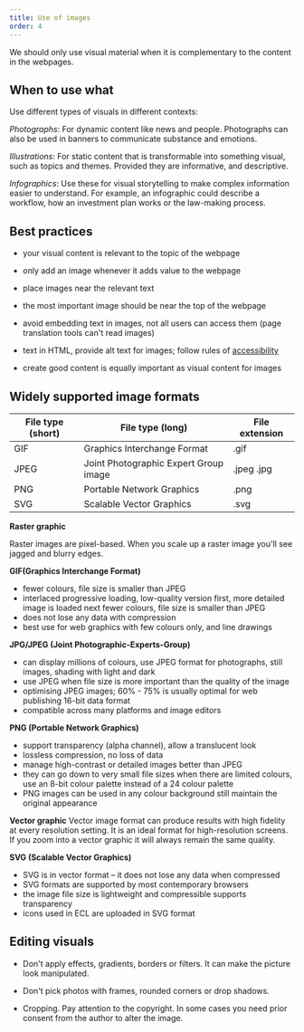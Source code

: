 ```yaml
---
title: Use of images
order: 4
---
```


We should only use visual material when it is complementary to the content in the webpages. 

## When to use what

Use different types of visuals in different contexts:

_Photographs_: For dynamic content like news and people. Photographs can also be used in banners to communicate substance and emotions.

_Illustrations_: For static content that is transformable into something visual, such as topics and themes. Provided they are informative, and descriptive.

_Infographics_: Use these for visual storytelling to make complex information easier to understand. For example, an infographic could describe a workflow, how an investment plan works or the law-making process.

## Best practices

- your visual content is relevant to the topic of the webpage

- only add an image whenever it adds value to the webpage

- place images near the relevant text

- the most important image should be near the top of the webpage

- avoid embedding text in images, not all users can access them (page translation tools can't read images)

- text in HTML, provide alt text for images; follow rules of [accessibility](https://webstyleguide.com/wsg3/11-graphics/8-web-graphics-markup.html#alt-text)

- create good content is equally important as visual content for images

## Widely supported image formats 

| File type (short) | File type (long) | File extension |
| ------- | -------------------------- | -------------- |
| GIF | Graphics Interchange Format | .gif |
| JPEG | Joint Photographic Expert Group image | .jpeg .jpg |
| PNG | Portable Network Graphics | .png |
| SVG | Scalable Vector Graphics | .svg |

**Raster graphic**

Raster images are pixel-based. When you scale up a raster image you'll see jagged and blurry edges. 

**GIF(Graphics Interchange Format)**

- fewer colours, file size is smaller than JPEG
- interlaced progressive loading, low-quality version first, more detailed image is loaded next
fewer colours, file size is smaller than JPEG
- does not lose any data with compression
- best use for web graphics with few colours only, and line drawings

**JPG/JPEG (Joint Photographic-Experts-Group)**

- can display millions of colours, use JPEG format for photographs, still images, shading with light and dark
- use JPEG when file size is more important than the quality of the image
- optimising JPEG images; 60% - 75% is usually optimal for web publishing
16-bit data format
- compatible across many platforms and image editors

**PNG (Portable Network Graphics)**

- support transparency (alpha channel), allow a translucent look
- lossless compression, no loss of data
- manage high-contrast or detailed images better than JPEG
- they can go down to very small file sizes when there are limited colours, use an 8-bit colour palette instead of a 24 colour palette
- PNG images can be used in any colour background still maintain the original appearance

**Vector graphic** 
Vector image format can produce results with high fidelity at every resolution setting. It is an ideal format for high-resolution screens. If you zoom into a vector graphic it will always remain the same quality.

**SVG (Scalable Vector Graphics)**

- SVG is in vector format – it does not lose any data when compressed
- SVG formats are supported by most contemporary browsers
- the image file size is lightweight and compressible
supports transparency
- icons used in ECL are uploaded in SVG format

## Editing visuals

- Don't apply effects, gradients, borders or filters. It can make the picture look manipulated.

- Don't pick photos with frames, rounded corners or drop shadows.

- Cropping. Pay attention to the copyright. In some cases you need prior consent from the author to alter the image.
